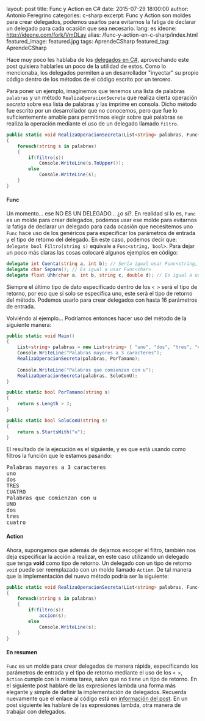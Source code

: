 layout: post
title: Func y Action en C#
date: 2015-07-29 18:00:00
author: Antonio Feregrino
categories: c-sharp
excerpt: Func y Action son moldes para crear delegados, podemos usarlos para evitarnos la fatiga de declarar un delegado para cada ocasión que sea necesario.
lang: es
ideone: http://ideone.com/fork/VmDLay
alias: /func-y-action-en-c-sharp/index.html
featured_image: featured.jpg
tags: AprendeCSharp
featured_tag: AprendeCSharp

Hace muy poco les hablaba de los <a href="/delegados-en-c-sharp">delegados en C#</a>, aprovechando este post quisiera hablarles un poco de la utilidad de estos. Como lo mencionaba, los delegados permiten a un desarrollador "inyectar" su propio código dentro de los métodos de el código escrito  por un tercero.   
  
  
Para poner un ejemplo, imaginemos que tenemos una lista de palabras ```palabras```  y un método ```RealizaOperacionSecreta``` que realiza cierta operación *secreta* sobre esa lista de palabras y las imprime en consola. Dicho método fue escrito por un desarrollador que no conocemos, pero que fue lo suficientemente amable para permitirnos elegir sobre qué palabras se realiza la operación mediante el uso de un delegado llamado ```filtro```.
```csharp  
public static void RealizaOperacionSecreta(List<string> palabras, Func<string, bool> filtro)
{
	foreach(string s in palabras)
	{
		if(filtro(s))
			Console.WriteLine(s.ToUpper());
		else
			Console.WriteLine(s);
	}			
}
```  
#### Func
Un momento... ese NO ES UN DELEGADO... ¿o si?. En realidad sí lo es, ```Func``` es un molde para crear delegados, podemos usar ese molde para evitarnos la fatiga de declarar un delegado para cada ocasión que necesitemos uno ```Func``` hace uso de los genéricos para especificar los parámetros de entrada y el tipo de retorno del delegado. En este caso, podemos decir que: ```delegate bool Filtro(string s)``` equivale a ```Func<string, bool>```.
Para dejar un poco más claras las cosas colocaré algunos ejemplos en código:
```csharp  
delegate int Cuenta(string a, int b); // Sería igual usar Func<string, int, int>
delegate char Separa(); // Es igual a usar Func<char>
delegate float Uhh(char a, int b, string c, double d); // Es igual a usar Func<char, int, string, double, float>
```  
Siempre el último tipo de dato especificado dentro de los ```< >``` será el tipo de retorno, por eso que si solo se especifica uno, este será el tipo de retorno del método. Podemos usarlo para crear delegados con hasta 16 parámetros de entrada.
  
Volviéndo al ejemplo... Podríamos entonces hacer uso del método de la siguiente manera:
```csharp  
public static void Main()
{
	List<string> palabras = new List<string> { "uno", "dos", "tres", "cuatro" };
	Console.WriteLine("Palabras mayores a 3 caracteres");
	RealizaOperacionSecreta(palabras, PorTamano);
	
	Console.WriteLine("Palabras que comienzan con u");
	RealizaOperacionSecreta(palabras, SoloConU);
}

public static bool PorTamano(string s)
{
	return s.Length > 3; 
}

public static bool SoloConU(string s)
{
	return s.StartsWith("u");
}
```  
El resultado de la ejecución es el siguiente, y es que está usando como filtros la función que le estamos pasando:
<pre>
Palabras mayores a 3 caracteres
uno
dos
TRES
CUATRO
Palabras que comienzan con u
UNO
dos
tres
cuatro
</pre>

#### Action  
Ahora, supongamos que además de dejarnos escoger el filtro, también nos deja especificar la acción a realizar, en este caso utilizando un delegado que tenga **void** como tipo de retorno. Un delegado con un tipo de retorno <code>void</code> puede ser reemplazado con un molde llamado <code>Action</code>. De tal manera que la implementación del nuevo método podría ser la siguiente:
```csharp  
public static void RealizaOperacionSecreta(List<string> palabras, Func<string, bool> filtro, Action<string> accion)
{
	foreach(string s in palabras)
	{
		if(filtro(s))
			accion(s);
		else
			Console.WriteLine(s);
	}			
}
```  
#### En resumen
<code>Func</code> es un molde para crear delegados de manera rápida, especificando los parámetros de entrada y el tipo de retorno mediante el uso de los ```< >```, <code>Action</code> cumple con la misma tarea, salvo que no tiene un tipo de retorno. En el siguiente post hablaré de las expresiones lambda una forma más elegante y simple de definir la implementación de delegados. Recuerda nuevamente que el enlace al código está en <a href="#post-meta">información del post</a>. En un post siguiente les hablaré de las expresiones lambda, otra manera de trabajar con delegados.

